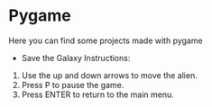 # Pygame
Here you can find some projects made with pygame

* Save the Galaxy
  Instructions:
1. Use the up and down arrows to move the alien.
2. Press P to pause the game.
3. Press ENTER to return to the main menu.
